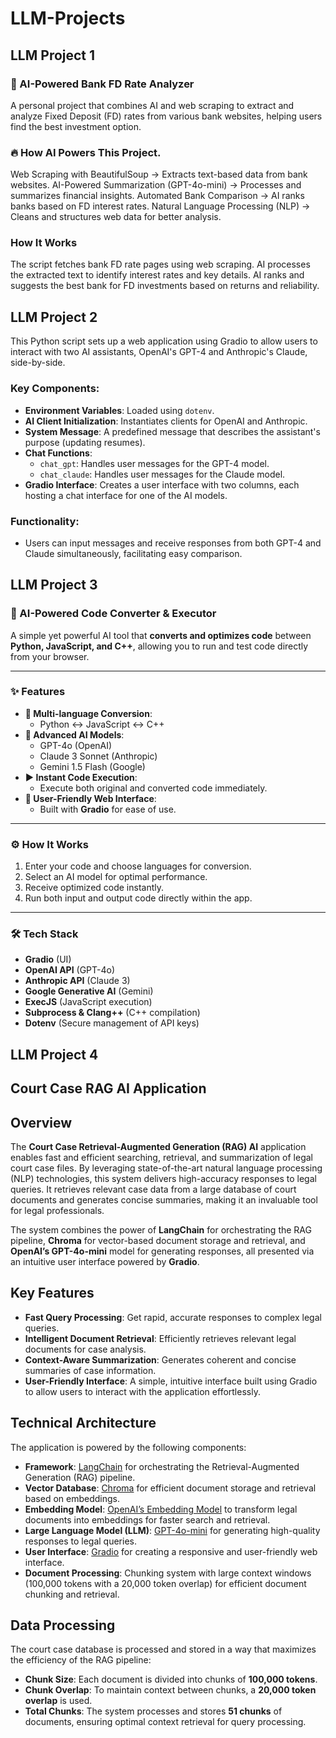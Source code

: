 # LLM-Projects
## LLM Project 1
### 🚀 AI-Powered Bank FD Rate Analyzer
 A personal project that combines AI and web scraping to extract and analyze Fixed Deposit (FD) rates from various bank websites, helping users find the best investment option.
### 🔥 How AI Powers This Project.
   Web Scraping with BeautifulSoup → Extracts text-based data from bank websites.
   AI-Powered Summarization (GPT-4o-mini) → Processes and summarizes financial insights.
   Automated Bank Comparison → AI ranks banks based on FD interest rates.
   Natural Language Processing (NLP) → Cleans and structures web data for better analysis.
### How It Works	
   The script fetches bank FD rate pages using web scraping.
   AI processes the extracted text to identify interest rates and key details.
   AI ranks and suggests the best bank for FD investments based on returns and reliability.

## LLM Project 2

This Python script sets up a web application using Gradio to allow users to interact with two AI assistants, OpenAI's GPT-4 and Anthropic's Claude, side-by-side. 

### Key Components:
- **Environment Variables**: Loaded using `dotenv`.
- **AI Client Initialization**: Instantiates clients for OpenAI and Anthropic.
- **System Message**: A predefined message that describes the assistant's purpose (updating resumes).
- **Chat Functions**: 
  - `chat_gpt`: Handles user messages for the GPT-4 model.
  - `chat_claude`: Handles user messages for the Claude model.
- **Gradio Interface**: Creates a user interface with two columns, each hosting a chat interface for one of the AI models.

### Functionality:
- Users can input messages and receive responses from both GPT-4 and Claude simultaneously, facilitating easy comparison.

## LLM Project 3
### 🚀 AI-Powered Code Converter & Executor

A simple yet powerful AI tool that **converts and optimizes code** between **Python, JavaScript, and C++**, allowing you to run and test code directly from your browser.

---

### ✨ Features

- **🔄 Multi-language Conversion**:
  - Python ↔️ JavaScript ↔️ C++
- **🤖 Advanced AI Models**:
  - GPT-4o (OpenAI)
  - Claude 3 Sonnet (Anthropic)
  - Gemini 1.5 Flash (Google)
- **▶️ Instant Code Execution**:
  - Execute both original and converted code immediately.
- **🌟 User-Friendly Web Interface**:
  - Built with **Gradio** for ease of use.

---

### ⚙️ How It Works

1. Enter your code and choose languages for conversion.
2. Select an AI model for optimal performance.
3. Receive optimized code instantly.
4. Run both input and output code directly within the app.

---

### 🛠️ Tech Stack

- **Gradio** (UI)
- **OpenAI API** (GPT-4o)
- **Anthropic API** (Claude 3)
- **Google Generative AI** (Gemini)
- **ExecJS** (JavaScript execution)
- **Subprocess & Clang++** (C++ compilation)
- **Dotenv** (Secure management of API keys)





## LLM Project 4

## Court Case RAG AI Application

## Overview
The **Court Case Retrieval-Augmented Generation (RAG) AI** application enables fast and efficient searching, retrieval, and summarization of legal court case files. By leveraging state-of-the-art natural language processing (NLP) technologies, this system delivers high-accuracy responses to legal queries. It retrieves relevant case data from a large database of court documents and generates concise summaries, making it an invaluable tool for legal professionals.

The system combines the power of **LangChain** for orchestrating the RAG pipeline, **Chroma** for vector-based document storage and retrieval, and **OpenAI’s GPT-4o-mini** model for generating responses, all presented via an intuitive user interface powered by **Gradio**.

## Key Features
- **Fast Query Processing**: Get rapid, accurate responses to complex legal queries.
- **Intelligent Document Retrieval**: Efficiently retrieves relevant legal documents for case analysis.
- **Context-Aware Summarization**: Generates coherent and concise summaries of case information.
- **User-Friendly Interface**: A simple, intuitive interface built using Gradio to allow users to interact with the application effortlessly.

## Technical Architecture
The application is powered by the following components:

- **Framework**: [LangChain](https://langchain.com) for orchestrating the Retrieval-Augmented Generation (RAG) pipeline.
- **Vector Database**: [Chroma](https://www.trychroma.com/) for efficient document storage and retrieval based on embeddings.
- **Embedding Model**: [OpenAI’s Embedding Model](https://openai.com/research/embedding) to transform legal documents into embeddings for faster search and retrieval.
- **Large Language Model (LLM)**: [GPT-4o-mini](https://openai.com) for generating high-quality responses to legal queries.
- **User Interface**: [Gradio](https://gradio.app/) for creating a responsive and user-friendly web interface.
- **Document Processing**: Chunking system with large context windows (100,000 tokens with a 20,000 token overlap) for efficient document chunking and retrieval.

## Data Processing
The court case database is processed and stored in a way that maximizes the efficiency of the RAG pipeline:

- **Chunk Size**: Each document is divided into chunks of **100,000 tokens**.
- **Chunk Overlap**: To maintain context between chunks, a **20,000 token overlap** is used.
- **Total Chunks**: The system processes and stores **51 chunks** of documents, ensuring optimal context retrieval for query processing.


